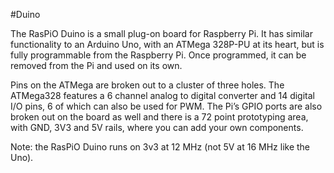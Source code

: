 <!--
---
name: Duino
class: board
type: mcu,io
formfactor: Custom
manufacturer: RasPiO
description: Arduino Programming on the Raspberry Pi
url: http://rasp.io/duino/
github: https://github.com/raspitv/raspio_duino
buy: https://ryanteck.uk/add-ons/58-raspio-duino.html
image: 'raspio-duino.png'
pincount: 26
eeprom: no
power: 3v3
pin:
  '8':
    mode: uart
  '10':
    mode: uart
  '19':
    mode: spi
  '21':
    mode: spi
  '23':
    mode: spi
install:
  'devices':
    - 'spi'
-->
#Duino

The RasPiO Duino is a small plug-on board for Raspberry Pi. It has similar functionality to an Arduino Uno, with an ATMega 328P-PU at its heart, but is fully programmable from the Raspberry Pi. Once programmed, it can be removed from the Pi and used on its own.

Pins on the ATMega are broken out to a cluster of three holes. The ATMega328 features a 6 channel analog to digital converter and 14 digital I/O pins, 6 of which can also be used for PWM. The Pi’s GPIO ports are also broken out on the board as well and there is a 72 point prototyping area, with GND, 3V3 and 5V rails, where you can add your own components.

Note: the RasPiO Duino runs on 3v3 at 12 MHz (not 5V at 16 MHz like the Uno).